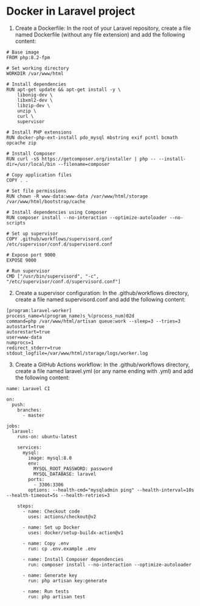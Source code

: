 # Docker in Laravel project


1. Create a Dockerfile: In the root of your Laravel repository, create a file named Dockerfile (without any file extension) and add the following content:
```
# Base image
FROM php:8.2-fpm

# Set working directory
WORKDIR /var/www/html

# Install dependencies
RUN apt-get update && apt-get install -y \
    libonig-dev \
    libxml2-dev \
    libzip-dev \
    unzip \
    curl \
    supervisor

# Install PHP extensions
RUN docker-php-ext-install pdo_mysql mbstring exif pcntl bcmath opcache zip

# Install Composer
RUN curl -sS https://getcomposer.org/installer | php -- --install-dir=/usr/local/bin --filename=composer

# Copy application files
COPY . .

# Set file permissions
RUN chown -R www-data:www-data /var/www/html/storage /var/www/html/bootstrap/cache

# Install dependencies using Composer
RUN composer install --no-interaction --optimize-autoloader --no-scripts

# Set up supervisor
COPY .github/workflows/supervisord.conf /etc/supervisor/conf.d/supervisord.conf

# Expose port 9000
EXPOSE 9000

# Run supervisor
CMD ["/usr/bin/supervisord", "-c", "/etc/supervisor/conf.d/supervisord.conf"]
```

2. Create a supervisor configuration: In the .github/workflows directory, create a file named supervisord.conf and add the following content:
```
[program:laravel-worker]
process_name=%(program_name)s_%(process_num)02d
command=php /var/www/html/artisan queue:work --sleep=3 --tries=3
autostart=true
autorestart=true
user=www-data
numprocs=1
redirect_stderr=true
stdout_logfile=/var/www/html/storage/logs/worker.log

```

3. Create a GitHub Actions workflow: In the .github/workflows directory, create a file named laravel.yml (or any name ending with .yml) and add the following content:
```
name: Laravel CI

on:
  push:
    branches:
      - master

jobs:
  laravel:
    runs-on: ubuntu-latest

    services:
      mysql:
        image: mysql:8.0
        env:
          MYSQL_ROOT_PASSWORD: password
          MYSQL_DATABASE: laravel
        ports:
          - 3306:3306
        options: --health-cmd="mysqladmin ping" --health-interval=10s --health-timeout=5s --health-retries=3

    steps:
      - name: Checkout code
        uses: actions/checkout@v2

      - name: Set up Docker
        uses: docker/setup-buildx-action@v1

      - name: Copy .env
        run: cp .env.example .env

      - name: Install Composer dependencies
        run: composer install --no-interaction --optimize-autoloader

      - name: Generate key
        run: php artisan key:generate

      - name: Run tests
        run: php artisan test

```
